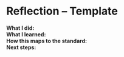 # Reflection – Template

**What I did:**  
**What I learned:**  
**How this maps to the standard:**  
**Next steps:**
